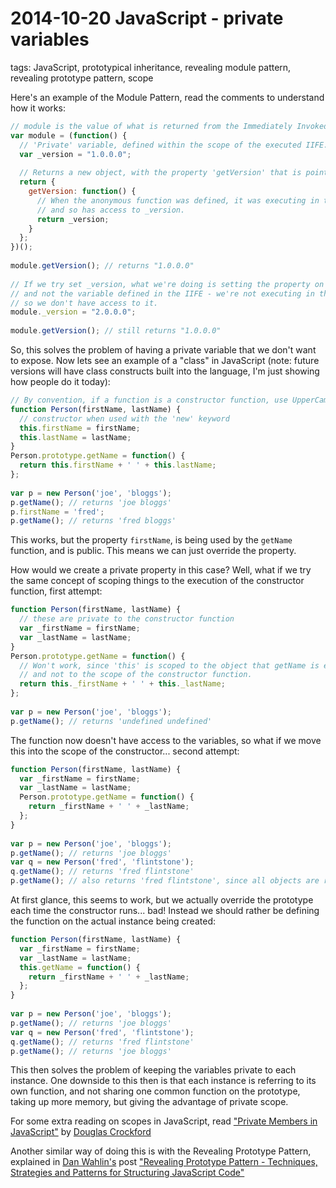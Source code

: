 # 2014-10-20 JavaScript - private variables

tags: JavaScript, prototypical inheritance, revealing module pattern, revealing prototype pattern, scope

Here's an example of the Module Pattern, read the comments to understand how it works:


```javascript
// module is the value of what is returned from the Immediately Invoked Function Expression (IIFE).
var module = (function() {
  // 'Private' variable, defined within the scope of the executed IIFE.
  var _version = "1.0.0.0";
  
  // Returns a new object, with the property 'getVersion' that is pointing to an anonymous function.
  return {
    getVersion: function() {
      // When the anonymous function was defined, it was executing in the context of the IIFE
      // and so has access to _version.
      return _version;
    }
  };
})();
 
module.getVersion(); // returns "1.0.0.0"
 
// If we try set _version, what we're doing is setting the property on the object,
// and not the variable defined in the IIFE - we're not executing in that context,
// so we don't have access to it.
module._version = "2.0.0.0";
 
module.getVersion(); // still returns "1.0.0.0"
```
So, this solves the problem of having a private variable that we don't want to expose. Now lets see an example of a "class" in JavaScript (note: future versions will have class constructs built into the language, I'm just showing how people do it today):


```javascript
// By convention, if a function is a constructor function, use UpperCamelCase
function Person(firstName, lastName) {
  // constructor when used with the 'new' keyword
  this.firstName = firstName;
  this.lastName = lastName;
}
Person.prototype.getName = function() {
  return this.firstName + ' ' + this.lastName;
};
 
var p = new Person('joe', 'bloggs');
p.getName(); // returns 'joe bloggs'
p.firstName = 'fred';
p.getName(); // returns 'fred bloggs'
```

This works, but the property `firstName`, is being used by the `getName` function, and is public. This means we can just override the property.

How would we create a private property in this case? Well, what if we try the same concept of scoping things to the execution of the constructor function, first attempt:


```javascript
function Person(firstName, lastName) {
  // these are private to the constructor function
  var _firstName = firstName;
  var _lastName = lastName;
}
Person.prototype.getName = function() {
  // Won't work, since 'this' is scoped to the object that getName is executing on
  // and not to the scope of the constructor function.
  return this._firstName + ' ' + this._lastName;
};
 
var p = new Person('joe', 'bloggs');
p.getName(); // returns 'undefined undefined'
```

The function now doesn't have access to the variables, so what if we move this into the scope of the constructor... second attempt:


```javascript
function Person(firstName, lastName) {
  var _firstName = firstName;
  var _lastName = lastName;
  Person.prototype.getName = function() {
    return _firstName + ' ' + _lastName;
  };
}
 
var p = new Person('joe', 'bloggs');
p.getName(); // returns 'joe bloggs'
var q = new Person('fred', 'flintstone');
q.getName(); // returns 'fred flintstone'
p.getName(); // also returns 'fred flintstone', since all objects are referring to the same prototype

```
At first glance, this seems to work, but we actually override the prototype each time the constructor runs... bad! Instead we should rather be defining the function on the actual instance being created:


```javascript
function Person(firstName, lastName) {
  var _firstName = firstName;
  var _lastName = lastName;
  this.getName = function() {
    return _firstName + ' ' + _lastName;
  };
}
 
var p = new Person('joe', 'bloggs');
p.getName(); // returns 'joe bloggs'
var q = new Person('fred', 'flintstone');
q.getName(); // returns 'fred flintstone'
p.getName(); // returns 'joe bloggs'
```

This then solves the problem of keeping the variables private to each instance. One downside to this then is that each instance is referring to its own function, and not sharing one common function on the prototype, taking up more memory, but giving the advantage of private scope.

For some extra reading on scopes in JavaScript, read ["Private Members in JavaScript"](http://crockford.com/javascript/private.html) by [Douglas Crockford](https://www.crockford.com/about.html)

Another similar way of doing this is with the Revealing Prototype Pattern, explained in [Dan Wahlin's](https://blog.codewithdan.com/) post ["Revealing Prototype Pattern - Techniques, Strategies and Patterns for Structuring JavaScript Code"](https://weblogs.asp.net/dwahlin/techniques-strategies-and-patterns-for-structuring-javascript-code-revealing-prototype-pattern)

